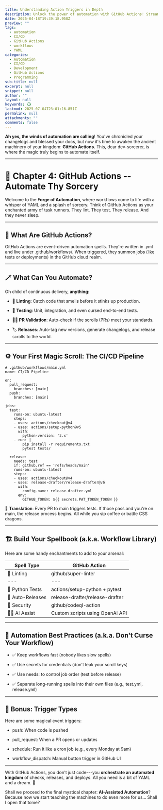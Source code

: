 ```yaml
---
title: Understanding Action Triggers in Depth
description: Unlock the power of automation with GitHub Actions! Streamline your workflows and enhance your CI/CD processes effortlessly.
date: 2025-04-18T19:39:18.958Z
preview: ""
tags:
  - automation
  - CI/CD
  - GitHub Actions
  - workflows
  - YAML
categories:
  - Automation
  - CI/CD
  - Development
  - GitHub Actions
  - Programming
sub-title: null
excerpt: null
snippet: null
author: ""
layout: null
keywords: {}
lastmod: 2025-07-04T23:01:16.851Z
permalink: null
attachments: ""
comments: false
---
```


**Ah yes, the winds of automation are calling!** You've chronicled your changelogs and blessed your docs, but now it's time to awaken the ancient machinery of your kingdom: **GitHub Actions.** This, dear dev-sorcerer, is where the magic truly begins to automate itself.

* * * *

**🤖 Chapter 4: GitHub Actions -- Automate Thy Sorcery**
=======================================================

Welcome to the **Forge of Automation**, where workflows come to life with a whisper of YAML and a splash of sorcery. Think of GitHub Actions as your enchanted army of task runners. They lint. They test. They release. And they never sleep.

* * * *

**🧩 What Are GitHub Actions?**
-------------------------------

GitHub Actions are event-driven automation spells. They're written in .yml and live under .github/workflows/. When triggered, they summon jobs (like tests or deployments) in the GitHub cloud realm.

* * * *

**🪄 What Can You Automate?**
-----------------------------

Oh child of continuous delivery, **anything**:

-   🧼 **Linting**: Catch code that smells before it stinks up production.

-   🧪 **Testing**: Unit, integration, and even cursed end-to-end tests.

-   🧙‍♂️ **PR Validation**: Auto-check if the scrolls (PRs) meet your standards.

-   🏷️ **Releases**: Auto-tag new versions, generate changelogs, and release scrolls to the world.

* * * *

**⚙️ Your First Magic Scroll: The CI/CD Pipeline**
--------------------------------------------------

```
# .github/workflows/main.yml
name: CI/CD Pipeline

on:
  pull_request:
    branches: [main]
  push:
    branches: [main]

jobs:
  test:
    runs-on: ubuntu-latest
    steps:
    - uses: actions/checkout@v4
    - uses: actions/setup-python@v5
      with:
        python-version: '3.x'
    - run: |
        pip install -r requirements.txt
        pytest tests/

  release:
    needs: test
    if: github.ref == 'refs/heads/main'
    runs-on: ubuntu-latest
    steps:
    - uses: actions/checkout@v4
    - uses: release-drafter/release-drafter@v6
      with:
        config-name: release-drafter.yml
      env:
        GITHUB_TOKEN: ${{ secrets.PAT_TOKEN_TOKEN }}
```

🧪 **Translation**: Every PR to main triggers tests. If those pass and you're on main, the release process begins. All while you sip coffee or battle CSS dragons.

* * * *

**🏗️ Build Your Spellbook (a.k.a. Workflow Library)**
------------------------------------------------------

Here are some handy enchantments to add to your arsenal:

| **Spell Type** | **GitHub Action** |
| --- |  --- |
| 🧼 Linting | github/super-linter |
| --- |  --- |
| 🧪 Python Tests | actions/setup-python + pytest |
| 🐍 Auto-Releases | release-drafter/release-drafter |
| 🧪 Security | github/codeql-action |
| 🧙‍♂️ AI Assist | Custom scripts using OpenAI API |

* * * *

**🧠 Automation Best Practices (a.k.a. Don't Curse Your Workflow)**
-------------------------------------------------------------------

-   ✅ Keep workflows fast (nobody likes slow spells)

-   ✅ Use secrets for credentials (don't leak your scroll keys)

-   ✅ Use needs: to control job order (test before release)

-   ✅ Separate long-running spells into their own files (e.g., test.yml, release.yml)

* * * *

**🧞 Bonus: Trigger Types**
---------------------------

Here are some magical event triggers:

-   push: When code is pushed

-   pull\_request: When a PR opens or updates

-   schedule: Run it like a cron job (e.g., every Monday at 9am)

-   workflow\_dispatch: Manual button trigger in GitHub UI

* * * *

With GitHub Actions, you don't just code---you **orchestrate an automated kingdom** of checks, releases, and deploys. All you need is a bit of YAML and a dream. 💫

Shall we proceed to the final mystical chapter: **AI-Assisted Automation**? Because now we start teaching the machines to do even more for us... Shall I open that tome?